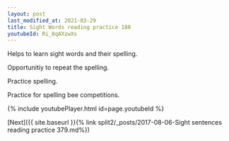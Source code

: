 ```yaml
---
layout: post
last_modified_at: 2021-03-29
title: Sight Words reading practice 188
youtubeId: Ri_8qAXzwXs
---
```

 
 
Helps to learn sight words and their spelling.

Opportunitiy to repeat the spelling. 

Practice spelling. 
 
Practice for spelling bee competitions. 
 
{% include youtubePlayer.html id=page.youtubeId %}
 
 

[Next]({{ site.baseurl }}{% link  split2/_posts/2017-08-06-Sight sentences reading practice 379.md%})
 
